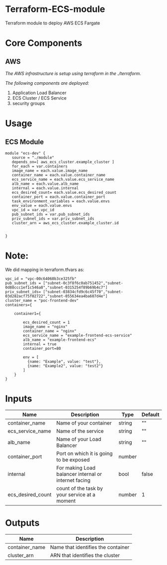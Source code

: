 # Terraform-ECS-module 
Terraform module to deploy AWS ECS Fargate

# Core Components

## AWS

_The AWS infrastructure is setup using terraform in the ./terraform._

_The following components are deployed:_

1. Application Load Balancer 
2. ECS Cluster / ECS Service 
3. security groups

# Usage

## ECS Module

```
module "ecs-dev" {
   source = "./module"
   depends_on=[ aws_ecs_cluster.example_cluster ]
   for_each = var.containers
   image_name = each.value.image_name
   container_name = each.value.container_name
   ecs_service_name = each.value.ecs_service_name 
   alb_name = each.value.alb_name
   internal = each.value.internal
   ecs_desired_count= each.value.ecs_desired_count
   container_port = each.value.container_port
   task_environment_variables = each.value.envs
   env_value = each.value.envs
   vpc_id = var.vpc_id
   pub_subnet_ids = var.pub_subnet_ids
   priv_subnet_ids = var.priv_subnet_ids
   cluster_arn = aws_ecs_cluster.example_cluster.id
  

}

```



# Note:
We did mapping in terraform.tfvars as:

```
vpc_id = "vpc-00c64060b3ce325fb"
pub_subnet_ids = ["subnet-0c3f8f6c0ab751452","subnet-0d88ccc1ef1c546a8","subnet-0315254f89b69b4c7"]
priv_subnet_ids= ["subnet-03834cfd9c6c45f70","subnet-03d282acf75f02722","subnet-055634ea4ba607d4e"]
cluster_name = "poc-frontend-dev"
containers={

    container1={

        ecs_desired_count = 1
        image_name = "nginx"
        container_name = "nginx" 
        ecs_service_name = "example-frontend-ecs-service"
        alb_name = "example-frontend-ecs"
        internal = true
        container_port=80
        
        env = [
          {name: "Example", value: "test"},
          {name: "Example2", value: "test2"}
        ]
    }
}   

```


# Inputs

|Name              |Description                                          |Type   |Default|
|------------------|-----------------------                              |-------|-------|
|container_name    |Name of your container                               |string |""     |
|ecs_service_name  |Name of the service                                  |string |""     |
|alb_name          |Name of your Load Balancer                           |string |""     |
|container_port    |Port on which it is going to be exposed              |number |       |
|internal          |For making Load balancer internal or internet facing |bool   |false  |
|ecs_desired_count |count of the task by your service at a moment        |number |1      |

# Outputs

|Name              |Description                        |                                    
|------------------|-----------------------            |                
|container_name    |Name that identifies the container |                   
|cluster_arn       |ARN that identifies the cluster    |                                                 









